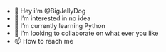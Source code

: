 - 👋 Hey i'm  @BigJellyDog
- 👀 I’m interested in no idea  
- 🌱 I’m currently learning Python  
- 💞️ I’m looking to collaborate on what ever you like
- 📫 How to reach me 

<!---
BigJellyDog/BigJellyDog is a ✨ special ✨ repository because its `README.md` (this file) appears on your GitHub profile.
You can click the Preview link to take a look at your changes.
--->
